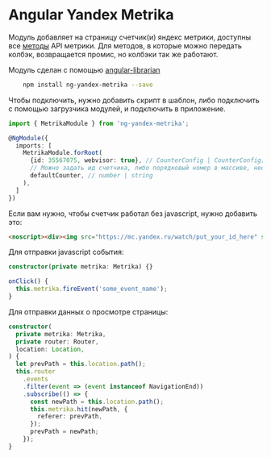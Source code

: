 # Angular Yandex Metrika
Модуль добавляет на страницу счетчик(и) яндекс метрики, доступны все [методы](https://yandex.ru/support/metrika/objects/method-reference.xml) API метрики.
Для методов, в которые можно передать колбэк, возвращается промис, но колбэки так же работают.

Модуль сделан с помощью [angular-librarian](https://github.com/gonzofish/angular-librarian)

```sh
    npm install ng-yandex-metrika --save
```

Чтобы подключить, нужно добавить скрипт в шаблон, либо подключить с помощью загрузчика модулей, и подключить в приложение.
```typescript
import { MetrikaModule } from 'ng-yandex-metrika';

@NgModule({
  imports: [
    MetrikaModule.forRoot(
      {id: 35567075, webvisor: true}, // CounterConfig | CounterConfig[]
      // Можно задать ид счетчика, либо порядковый номер в массиве, необязательный параметрб по умолчанию первый попавшийся.
      defaultCounter, // number | string
    ),
  ]
})
```

Если вам нужно, чтобы счетчик работал без javascript, нужно добавить это:
```html
<noscript><div><img src="https://mc.yandex.ru/watch/put_your_id_here" style="position:absolute; left:-9999px;" alt="" /></div></noscript>
```

Для отправки javascript события:
```typescript
constructor(private metrika: Metrika) {}

onClick() {
  this.metrika.fireEvent('some_event_name');
}
```

Для отправки данных о просмотре страницы:
```typescript
constructor(
  private metrika: Metrika,
  private router: Router,
  location: Location,
) {
  let prevPath = this.location.path();
  this.router
    .events
    .filter(event => (event instanceof NavigationEnd))
    .subscribe(() => {
      const newPath = this.location.path();
      this.metrika.hit(newPath, {
        referer: prevPath,
      });
      prevPath = newPath;
    });
}
```
